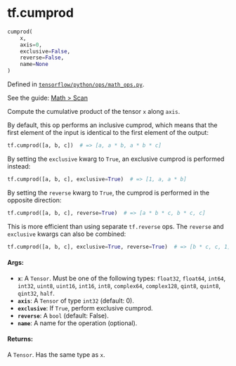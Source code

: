 <div itemscope itemtype="http://developers.google.com/ReferenceObject">
<meta itemprop="name" content="tf.cumprod" />
</div>

# tf.cumprod

``` python
cumprod(
    x,
    axis=0,
    exclusive=False,
    reverse=False,
    name=None
)
```



Defined in [`tensorflow/python/ops/math_ops.py`](https://www.tensorflow.org/code/tensorflow/python/ops/math_ops.py).

See the guide: [Math > Scan](../../../api_guides/python/math_ops.md#Scan)

Compute the cumulative product of the tensor `x` along `axis`.

By default, this op performs an inclusive cumprod, which means that the
first element of the input is identical to the first element of the output:

```python
tf.cumprod([a, b, c])  # => [a, a * b, a * b * c]
```

By setting the `exclusive` kwarg to `True`, an exclusive cumprod is
performed
instead:

```python
tf.cumprod([a, b, c], exclusive=True)  # => [1, a, a * b]
```

By setting the `reverse` kwarg to `True`, the cumprod is performed in the
opposite direction:

```python
tf.cumprod([a, b, c], reverse=True)  # => [a * b * c, b * c, c]
```

This is more efficient than using separate `tf.reverse` ops.
The `reverse` and `exclusive` kwargs can also be combined:

```python
tf.cumprod([a, b, c], exclusive=True, reverse=True)  # => [b * c, c, 1]
```

#### Args:

* <b>`x`</b>: A `Tensor`. Must be one of the following types: `float32`, `float64`,
     `int64`, `int32`, `uint8`, `uint16`, `int16`, `int8`, `complex64`,
     `complex128`, `qint8`, `quint8`, `qint32`, `half`.
* <b>`axis`</b>: A `Tensor` of type `int32` (default: 0).
* <b>`exclusive`</b>: If `True`, perform exclusive cumprod.
* <b>`reverse`</b>: A `bool` (default: False).
* <b>`name`</b>: A name for the operation (optional).


#### Returns:

  A `Tensor`. Has the same type as `x`.